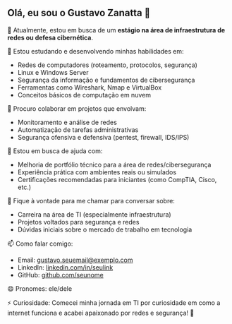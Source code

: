 ## Olá, eu sou o Gustavo Zanatta 👋

🔭 Atualmente, estou em busca de um **estágio na área de infraestrutura de redes ou defesa cibernética**.

🌱 Estou estudando e desenvolvendo minhas habilidades em:
- Redes de computadores (roteamento, protocolos, segurança)
- Linux e Windows Server
- Segurança da informação e fundamentos de cibersegurança
- Ferramentas como Wireshark, Nmap e VirtualBox
- Conceitos básicos de computação em nuvem

👯 Procuro colaborar em projetos que envolvam:
- Monitoramento e análise de redes
- Automatização de tarefas administrativas
- Segurança ofensiva e defensiva (pentest, firewall, IDS/IPS)

🤔 Estou em busca de ajuda com:
- Melhoria de portfólio técnico para a área de redes/cibersegurança
- Experiência prática com ambientes reais ou simulados
- Certificações recomendadas para iniciantes (como CompTIA, Cisco, etc.)

💬 Fique à vontade para me chamar para conversar sobre:
- Carreira na área de TI (especialmente infraestrutura)
- Projetos voltados para segurança e redes
- Dúvidas iniciais sobre o mercado de trabalho em tecnologia

📫 Como falar comigo:
- Email: gustavo.seuemail@exemplo.com
- LinkedIn: [linkedin.com/in/seulink](https://linkedin.com/in/seulink)
- GitHub: [github.com/seunome](https://github.com/seunome)

😄 Pronomes: ele/dele

⚡ Curiosidade: Comecei minha jornada em TI por curiosidade em como a internet funciona e acabei apaixonado por redes e segurança! 🚀

